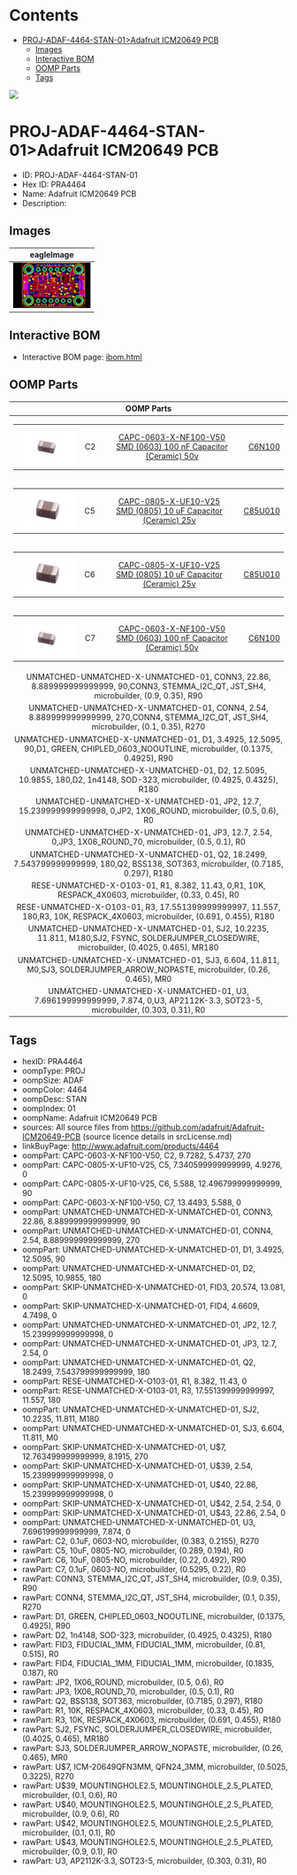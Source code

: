 



Contents
========

* [PROJ-ADAF-4464-STAN-01>Adafruit ICM20649 PCB](#proj-adaf-4464-stan-01adafruit-icm20649-pcb)
	* [Images](#images)
	* [Interactive BOM](#interactive-bom)
	* [OOMP Parts](#oomp-parts)
	* [Tags](#tags)
  
![][im]
# PROJ-ADAF-4464-STAN-01>Adafruit ICM20649 PCB

- ID: PROJ-ADAF-4464-STAN-01
- Hex ID: PRA4464
- Name: Adafruit ICM20649 PCB
- Description: 

## Images
  
  

|eagleImage|
| :---: |
|[![eagleImage](eagleImage_140.png)](eagleImage_600.png)|

## Interactive BOM

- Interactive BOM page: [ibom.html](kicad/bom/ibom.html)

## OOMP Parts
  

|OOMP Parts|
| :---: |
|<table><tr><td>![CAPC-0603-X-NF100-V50](https://raw.githubusercontent.com/oomlout/oomlout_OOMP_parts/main/CAPC-0603-X-NF100-V50/image_140.jpg)</td><td> C2</td><td>[CAPC-0603-X-NF100-V50<br>SMD (0603) 100 nF Capacitor (Ceramic) 50v](https://github.com/oomlout/oomlout_OOMP_parts/tree/main/CAPC-0603-X-NF100-V50/)</td><td>[C6N100](https://github.com/oomlout/oomlout_OOMP_parts/tree/main/CAPC-0603-X-NF100-V50/)</td></tr></table>|
|<table><tr><td>![CAPC-0805-X-UF10-V25](https://raw.githubusercontent.com/oomlout/oomlout_OOMP_parts/main/CAPC-0805-X-UF10-V25/image_140.jpg)</td><td> C5</td><td>[CAPC-0805-X-UF10-V25<br>SMD (0805) 10 uF Capacitor (Ceramic) 25v](https://github.com/oomlout/oomlout_OOMP_parts/tree/main/CAPC-0805-X-UF10-V25/)</td><td>[C85U010](https://github.com/oomlout/oomlout_OOMP_parts/tree/main/CAPC-0805-X-UF10-V25/)</td></tr></table>|
|<table><tr><td>![CAPC-0805-X-UF10-V25](https://raw.githubusercontent.com/oomlout/oomlout_OOMP_parts/main/CAPC-0805-X-UF10-V25/image_140.jpg)</td><td> C6</td><td>[CAPC-0805-X-UF10-V25<br>SMD (0805) 10 uF Capacitor (Ceramic) 25v](https://github.com/oomlout/oomlout_OOMP_parts/tree/main/CAPC-0805-X-UF10-V25/)</td><td>[C85U010](https://github.com/oomlout/oomlout_OOMP_parts/tree/main/CAPC-0805-X-UF10-V25/)</td></tr></table>|
|<table><tr><td>![CAPC-0603-X-NF100-V50](https://raw.githubusercontent.com/oomlout/oomlout_OOMP_parts/main/CAPC-0603-X-NF100-V50/image_140.jpg)</td><td> C7</td><td>[CAPC-0603-X-NF100-V50<br>SMD (0603) 100 nF Capacitor (Ceramic) 50v](https://github.com/oomlout/oomlout_OOMP_parts/tree/main/CAPC-0603-X-NF100-V50/)</td><td>[C6N100](https://github.com/oomlout/oomlout_OOMP_parts/tree/main/CAPC-0603-X-NF100-V50/)</td></tr></table>|
|UNMATCHED-UNMATCHED-X-UNMATCHED-01, CONN3, 22.86, 8.889999999999999, 90,CONN3, STEMMA_I2C_QT, JST_SH4, microbuilder, (0.9, 0.35), R90|
|UNMATCHED-UNMATCHED-X-UNMATCHED-01, CONN4, 2.54, 8.889999999999999, 270,CONN4, STEMMA_I2C_QT, JST_SH4, microbuilder, (0.1, 0.35), R270|
|UNMATCHED-UNMATCHED-X-UNMATCHED-01, D1, 3.4925, 12.5095, 90,D1, GREEN, CHIPLED_0603_NOOUTLINE, microbuilder, (0.1375, 0.4925), R90|
|UNMATCHED-UNMATCHED-X-UNMATCHED-01, D2, 12.5095, 10.9855, 180,D2, 1n4148, SOD-323, microbuilder, (0.4925, 0.4325), R180|
|UNMATCHED-UNMATCHED-X-UNMATCHED-01, JP2, 12.7, 15.239999999999998, 0,JP2, 1X06_ROUND, microbuilder, (0.5, 0.6), R0|
|UNMATCHED-UNMATCHED-X-UNMATCHED-01, JP3, 12.7, 2.54, 0,JP3, 1X06_ROUND_70, microbuilder, (0.5, 0.1), R0|
|UNMATCHED-UNMATCHED-X-UNMATCHED-01, Q2, 18.2499, 7.543799999999999, 180,Q2, BSS138, SOT363, microbuilder, (0.7185, 0.297), R180|
|RESE-UNMATCHED-X-O103-01, R1, 8.382, 11.43, 0,R1, 10K, RESPACK_4X0603, microbuilder, (0.33, 0.45), R0|
|RESE-UNMATCHED-X-O103-01, R3, 17.551399999999997, 11.557, 180,R3, 10K, RESPACK_4X0603, microbuilder, (0.691, 0.455), R180|
|UNMATCHED-UNMATCHED-X-UNMATCHED-01, SJ2, 10.2235, 11.811, M180,SJ2, FSYNC, SOLDERJUMPER_CLOSEDWIRE, microbuilder, (0.4025, 0.465), MR180|
|UNMATCHED-UNMATCHED-X-UNMATCHED-01, SJ3, 6.604, 11.811, M0,SJ3, SOLDERJUMPER_ARROW_NOPASTE, microbuilder, (0.26, 0.465), MR0|
|UNMATCHED-UNMATCHED-X-UNMATCHED-01, U3, 7.696199999999999, 7.874, 0,U3, AP2112K-3.3, SOT23-5, microbuilder, (0.303, 0.31), R0|

## Tags

- hexID: PRA4464
- oompType: PROJ
- oompSize: ADAF
- oompColor: 4464
- oompDesc: STAN
- oompIndex: 01
- oompName: Adafruit ICM20649 PCB
- sources: All source files from https://github.com/adafruit/Adafruit-ICM20649-PCB (source licence details in srcLicense.md)
- linkBuyPage: http://www.adafruit.com/products/4464
- oompPart: CAPC-0603-X-NF100-V50, C2, 9.7282, 5.4737, 270
- oompPart: CAPC-0805-X-UF10-V25, C5, 7.340599999999999, 4.9276, 0
- oompPart: CAPC-0805-X-UF10-V25, C6, 5.588, 12.496799999999999, 90
- oompPart: CAPC-0603-X-NF100-V50, C7, 13.4493, 5.588, 0
- oompPart: UNMATCHED-UNMATCHED-X-UNMATCHED-01, CONN3, 22.86, 8.889999999999999, 90
- oompPart: UNMATCHED-UNMATCHED-X-UNMATCHED-01, CONN4, 2.54, 8.889999999999999, 270
- oompPart: UNMATCHED-UNMATCHED-X-UNMATCHED-01, D1, 3.4925, 12.5095, 90
- oompPart: UNMATCHED-UNMATCHED-X-UNMATCHED-01, D2, 12.5095, 10.9855, 180
- oompPart: SKIP-UNMATCHED-X-UNMATCHED-01, FID3, 20.574, 13.081, 0
- oompPart: SKIP-UNMATCHED-X-UNMATCHED-01, FID4, 4.6609, 4.7498, 0
- oompPart: UNMATCHED-UNMATCHED-X-UNMATCHED-01, JP2, 12.7, 15.239999999999998, 0
- oompPart: UNMATCHED-UNMATCHED-X-UNMATCHED-01, JP3, 12.7, 2.54, 0
- oompPart: UNMATCHED-UNMATCHED-X-UNMATCHED-01, Q2, 18.2499, 7.543799999999999, 180
- oompPart: RESE-UNMATCHED-X-O103-01, R1, 8.382, 11.43, 0
- oompPart: RESE-UNMATCHED-X-O103-01, R3, 17.551399999999997, 11.557, 180
- oompPart: UNMATCHED-UNMATCHED-X-UNMATCHED-01, SJ2, 10.2235, 11.811, M180
- oompPart: UNMATCHED-UNMATCHED-X-UNMATCHED-01, SJ3, 6.604, 11.811, M0
- oompPart: SKIP-UNMATCHED-X-UNMATCHED-01, U$7, 12.763499999999999, 8.1915, 270
- oompPart: SKIP-UNMATCHED-X-UNMATCHED-01, U$39, 2.54, 15.239999999999998, 0
- oompPart: SKIP-UNMATCHED-X-UNMATCHED-01, U$40, 22.86, 15.239999999999998, 0
- oompPart: SKIP-UNMATCHED-X-UNMATCHED-01, U$42, 2.54, 2.54, 0
- oompPart: SKIP-UNMATCHED-X-UNMATCHED-01, U$43, 22.86, 2.54, 0
- oompPart: UNMATCHED-UNMATCHED-X-UNMATCHED-01, U3, 7.696199999999999, 7.874, 0
- rawPart: C2, 0.1uF, 0603-NO, microbuilder, (0.383, 0.2155), R270
- rawPart: C5, 10uF, 0805-NO, microbuilder, (0.289, 0.194), R0
- rawPart: C6, 10uF, 0805-NO, microbuilder, (0.22, 0.492), R90
- rawPart: C7, 0.1uF, 0603-NO, microbuilder, (0.5295, 0.22), R0
- rawPart: CONN3, STEMMA_I2C_QT, JST_SH4, microbuilder, (0.9, 0.35), R90
- rawPart: CONN4, STEMMA_I2C_QT, JST_SH4, microbuilder, (0.1, 0.35), R270
- rawPart: D1, GREEN, CHIPLED_0603_NOOUTLINE, microbuilder, (0.1375, 0.4925), R90
- rawPart: D2, 1n4148, SOD-323, microbuilder, (0.4925, 0.4325), R180
- rawPart: FID3, FIDUCIAL_1MM, FIDUCIAL_1MM, microbuilder, (0.81, 0.515), R0
- rawPart: FID4, FIDUCIAL_1MM, FIDUCIAL_1MM, microbuilder, (0.1835, 0.187), R0
- rawPart: JP2, 1X06_ROUND, microbuilder, (0.5, 0.6), R0
- rawPart: JP3, 1X06_ROUND_70, microbuilder, (0.5, 0.1), R0
- rawPart: Q2, BSS138, SOT363, microbuilder, (0.7185, 0.297), R180
- rawPart: R1, 10K, RESPACK_4X0603, microbuilder, (0.33, 0.45), R0
- rawPart: R3, 10K, RESPACK_4X0603, microbuilder, (0.691, 0.455), R180
- rawPart: SJ2, FSYNC, SOLDERJUMPER_CLOSEDWIRE, microbuilder, (0.4025, 0.465), MR180
- rawPart: SJ3, SOLDERJUMPER_ARROW_NOPASTE, microbuilder, (0.26, 0.465), MR0
- rawPart: U$7, ICM-20649QFN3MM, QFN24_3MM, microbuilder, (0.5025, 0.3225), R270
- rawPart: U$39, MOUNTINGHOLE2.5, MOUNTINGHOLE_2.5_PLATED, microbuilder, (0.1, 0.6), R0
- rawPart: U$40, MOUNTINGHOLE2.5, MOUNTINGHOLE_2.5_PLATED, microbuilder, (0.9, 0.6), R0
- rawPart: U$42, MOUNTINGHOLE2.5, MOUNTINGHOLE_2.5_PLATED, microbuilder, (0.1, 0.1), R0
- rawPart: U$43, MOUNTINGHOLE2.5, MOUNTINGHOLE_2.5_PLATED, microbuilder, (0.9, 0.1), R0
- rawPart: U3, AP2112K-3.3, SOT23-5, microbuilder, (0.303, 0.31), R0



[im]: eagleImage_450.png
